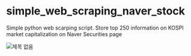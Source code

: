 # simple_web_scraping_naver_stock
Simple python web scarping script. Store top 250 information on KOSPI market capitalization on Naver Securities page


![제목 없음](https://user-images.githubusercontent.com/118165975/212910287-a7a4f92c-3cbd-4052-9637-67985bfabed6.jpg)
